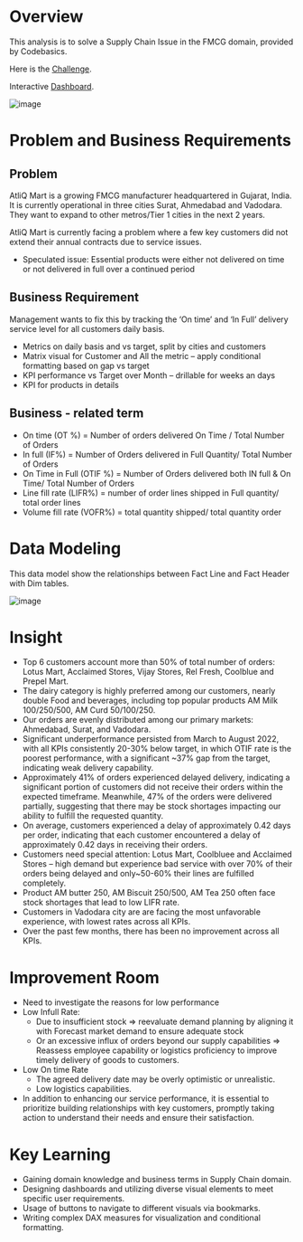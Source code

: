 # Overview
This analysis is to solve a Supply Chain Issue in the FMCG domain, provided by Codebasics. 
>
Here is the [Challenge](https://codebasics.io/challenge/codebasics-resume-project-challenge/5).
>
Interactive [Dashboard](https://www.novypro.com/project/atliq-mart---supply-chain-analysis-dashboard-power-bi).
>
![image](https://github.com/thupham16/Supply-Chain-Analysis-Atliq-Mart/assets/119646834/af5e84a8-6df9-4089-bcbe-7ec0d20838b8)

# Problem and Business Requirements
## Problem
AtliQ Mart is a growing FMCG manufacturer headquartered in Gujarat, India. It is currently operational in three cities Surat, Ahmedabad and Vadodara. They want to expand to other metros/Tier 1 cities in the next 2 years.

AtliQ Mart is currently facing a problem where a few key customers did not extend their annual contracts due to service issues.
- Speculated issue: Essential products were either not delivered on time or not delivered in full over a continued period

## Business Requirement
Management wants to fix this by tracking the ‘On time’ and ‘In Full’ delivery service level for all customers daily basis.
- Metrics on daily basis and vs target, split by cities and customers
- Matrix visual for Customer and All the metric – apply conditional formatting based on gap vs target
- KPI performance vs Target over Month – drillable for weeks an days
- KPI for products in details

## Business - related term
- On time (OT %) = Number of orders delivered On Time / Total Number of Orders
- In full (IF%) = Number of Orders delivered in Full Quantity/ Total Number of Orders
- On Time in Full (OTIF %) = Number of Orders delivered both IN full & On Time/ Total Number of Orders
-	Line fill rate (LIFR%) = number of order lines shipped in Full quantity/ total order lines
-	Volume fill rate (VOFR%) = total quantity shipped/ total quantity order

# Data Modeling
This data model show the relationships between Fact Line and Fact Header with Dim tables.
>
![image](https://github.com/thupham16/Supply-Chain-Analysis-Atliq-Mart/assets/119646834/6936ecf2-bb9a-450f-a66d-7e918e2b76c7)

# Insight
- Top 6 customers account more than 50% of total number of orders: Lotus Mart, Acclaimed Stores, Vijay Stores, Rel Fresh, Coolblue and Prepel Mart.
- The dairy category is highly preferred among our customers, nearly double Food and beverages, including top popular products AM Milk 100/250/500, AM Curd 50/100/250.
- Our orders are evenly distributed among our primary markets: Ahmedabad, Surat, and Vadodara.
- Significant underperformance persisted from March to August 2022, with all KPIs consistently 20-30% below target, in which OTIF rate is the poorest performance, with a significant ~37% gap from the target, indicating weak delivery capability.
- Approximately 41% of orders experienced delayed delivery, indicating a significant portion of customers did not receive their orders within the expected timeframe. Meanwhile, 47% of the orders were delivered partially, suggesting that there may be stock shortages impacting our ability to fulfill the requested quantity.
-	On average, customers experienced a delay of approximately 0.42 days per order, indicating that each customer encountered a delay of approximately 0.42 days in receiving their orders.
-	Customers need special attention: Lotus Mart, Coolbluee and Acclaimed Stores – high demand but experience bad service with over 70% of their orders being delayed and only~50-60% their lines are fulfilled completely.
-	Product AM butter 250, AM Biscuit 250/500, AM Tea 250 often face stock shortages that lead to low LIFR rate.
-	Customers in Vadodara city are are facing the most unfavorable experience, with lowest rates across all KPIs.
-	Over the past few months, there has been no improvement across all KPIs.
# Improvement Room
-	Need to investigate the reasons for low performance
  - Low Infull Rate: 
      - Due to insufficient stock => reevaluate demand planning by aligning it with Forecast market demand to ensure adequate stock
      - Or an excessive influx of orders beyond our supply capabilities => Reassess employee capability or logistics proficiency to improve timely delivery of goods to customers.
  - Low On time Rate
      - The agreed delivery date may be overly optimistic or unrealistic.
      - Low logistics capabilities.
- In addition to enhancing our service performance, it is essential to prioritize building relationships with key customers, promptly taking action to understand their needs and ensure their satisfaction.
# Key Learning
- Gaining  domain knowledge and business terms in Supply Chain domain.
- Designing dashboards and utilizing diverse visual elements to meet specific user requirements.
- Usage of buttons to navigate to different visuals via bookmarks.
- Writing complex DAX measures for visualization and conditional formatting.
